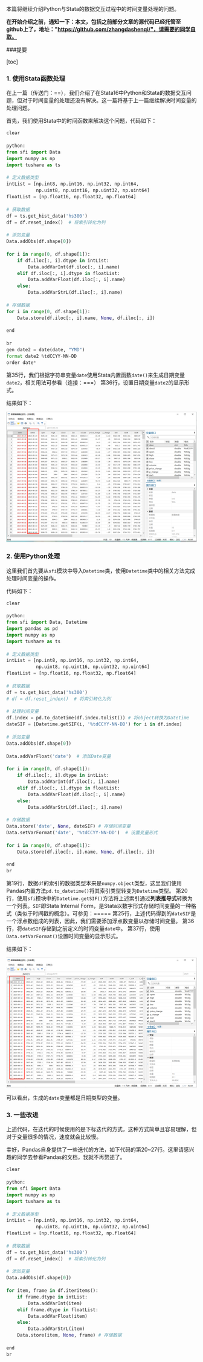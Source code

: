 本篇将继续介绍Python与Stata的数据交互过程中的时间变量处理的问题。

**在开始介绍之前，通知一下：本文，包括之前部分文章的源代码已经托管至github上了，地址："https://github.com/zhangdashenqi/"，请需要的同学自取。**

###提要

[toc]

### 1. 使用Stata函数处理

在上一篇（传送门：==），我们介绍了在Stata16中Python和Stata的数据交互问题，但对于时间变量的处理还没有解决。这一篇将基于上一篇继续解决时间变量的处理问题。

首先，我们使用Stata中的时间函数来解决这个问题，代码如下：

```python
clear

python:
from sfi import Data
import numpy as np
import tushare as ts

# 定义数据类型
intList = [np.int8, np.int16, np.int32, np.int64,
		   np.uint8, np.uint16, np.uint32, np.uint64]
floatList = [np.float16, np.float32, np.float64]

# 获取数据
df = ts.get_hist_data('hs300')
df = df.reset_index()  # 将索引转化为列

# 添加变量
Data.addObs(df.shape[0]) 

for i in range(0, df.shape[1]):
	if df.iloc[:, i].dtype in intList:
		Data.addVarInt(df.iloc[:, i].name)
	elif df.iloc[:, i].dtype in floatList:
		Data.addVarFloat(df.iloc[:, i].name)
	else:
		Data.addVarStrL(df.iloc[:, i].name)

# 存储数据
for i in range(0, df.shape[1]):
	Data.store(df.iloc[:, i].name, None, df.iloc[:, i])
	
end

br
gen date2 = date(date, "YMD")
format date2 %tdCCYY-NN-DD
order date*
```

第35行，我们根据字符串变量```date```使用Stata内置函数```date()```来生成日期变量```date2```，相关用法可参看（连接：===）
第36行，设置日期变量```date2```的显示形式。

结果如下：

![图1](./img/1.png)

### 2. 使用Python处理
这里我们首先要从```sfi```模块中导入```Datetime```类，使用```Datetime```类中的相关方法完成处理时间变量的操作。

代码如下：

```python
clear

python:
from sfi import Data, Datetime
import pandas as pd
import numpy as np
import tushare as ts

# 定义数据类型
intList = [np.int8, np.int16, np.int32, np.int64,
		   np.uint8, np.uint16, np.uint32, np.uint64]
floatList = [np.float16, np.float32, np.float64]

# 获取数据
df = ts.get_hist_data('hs300')
# df = df.reset_index()  # 将索引转化为列

# 处理时间变量
df.index = pd.to_datetime(df.index.tolist()) # 将object转换为Datetime
dateSIF = [Datetime.getSIF(i, '%tdCCYY-NN-DD') for i in df.index]

# 添加变量
Data.addObs(df.shape[0]) 

Data.addVarFloat('date')  # 添加Date变量

for i in range(0, df.shape[1]):
	if df.iloc[:, i].dtype in intList:
		Data.addVarInt(df.iloc[:, i].name)
	elif df.iloc[:, i].dtype in floatList:
		Data.addVarFloat(df.iloc[:, i].name)
	else:
		Data.addVarStrL(df.iloc[:, i].name)

# 存储数据
Data.store('date', None, dateSIF) # 存储时间变量
Data.setVarFormat('date', '%tdCCYY-NN-DD')  # 设置变量形式

for i in range(0, df.shape[1]):
	Data.store(df.iloc[:, i].name, None, df.iloc[:, i])

end
br
```

第19行，数据```df```的索引的数据类型本来是```numpy.object```类型，这里我们使用Pandas内置方法```pd.to_datetime()```将其索引类型转变为```Datetime```类型。
第20行，使用```sfi```模块中的```Datetime.getSIF()```方法将上述索引通过**列表推导式**转换为一个列表。```SIF```即Stata Internal Form，是Stata以数字形式存储时间变量的一种格式（类似于时间戳的概念）。可参见：=====
第25行，上述代码得到的```dateSIF```是一个浮点数组成的列表，因此，我们需要添加浮点数变量以存储时间变量。
第36行，将```dateSIF```存储到之前定义的时间变量```date```中。
第37行，使用```Data.setVarFormat()```设置时间变量的显示形式。

结果如下：

![图1](./img/2.png)

可以看出，生成的```date```变量都是日期类型的变量。


### 3. 一些改进

上述代码，在迭代的时候使用的是下标迭代的方式，这种方式简单且容易理解，但对于变量很多的情况，速度就会比较慢。

幸好，Pandas自身提供了一些迭代的方法，如下代码的第20~27行。这里请感兴趣的同学去参看Pandas的文档，我就不再赘述了。

```python
clear

python:
from sfi import Data
import numpy as np
import tushare as ts

# 定义数据类型
intList = [np.int8, np.int16, np.int32, np.int64,
		   np.uint8, np.uint16, np.uint32, np.uint64]
floatList = [np.float16, np.float32, np.float64]

# 获取数据
df = ts.get_hist_data('hs300')
df = df.reset_index()  # 将索引转化为列

# 添加变量
Data.addObs(df.shape[0]) 

for item, frame in df.iteritems():
	if frame.dtype in intList:
		Data.addVarInt(item)
	elif frame.dtype in floatList:
		Data.addVarFloat(item)
	else:
		Data.addVarStrL(item)
	Data.store(item, None, frame) # 存储数据
	
end
br

```
